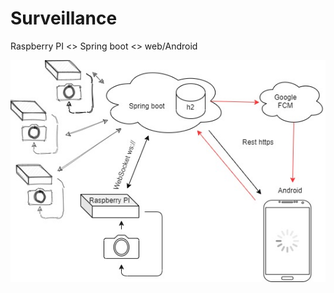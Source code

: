 # Surveillance
Raspberry PI &lt;> Spring boot &lt;> web/Android

<p align="center">
<img src="draw.jpg" />
  </p>
